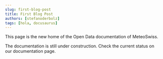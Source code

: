 ```yaml
---
slug: first-blog-post
title: First Blog Post
authors: [stefanoderbolz]
tags: [hola, docusaurus]
---
```


This page is the new home of the Open Data documentation of MeteoSwiss.

<!-- truncate -->

The documentation is still under construction. Check the current status on our documentation page.
